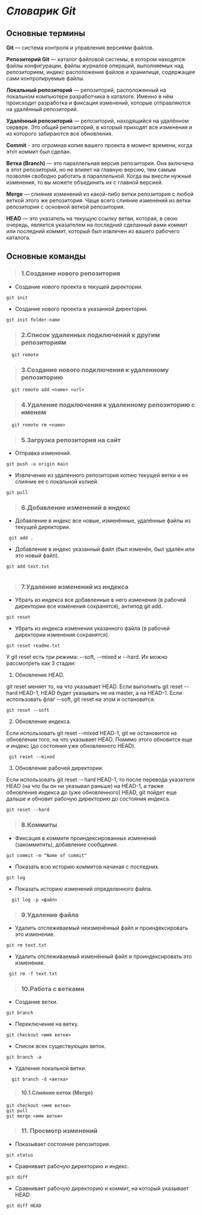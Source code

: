 # ___Словарик Git___

## Основные термины

**Git** — система контроля и управления версиями файлов.

**Репозиторий Git** — каталог файловой системы, в котором находятся: файлы конфигурации, файлы журналов операций, выполняемых над репозиторием, индекс расположения файлов и хранилище, содержащее сами контролируемые файлы.

**Локальный репозиторий** — репозиторий, расположенный на локальном компьютере разработчика в каталоге. Именно в нём происходит разработка и фиксация изменений, которые отправляются на удалённый репозиторий.

**Удалённый репозиторий** — репозиторий, находящийся на удалённом сервере. Это общий репозиторий, в который приходят все изменения и из которого забираются все обновления.

**Commit** - это огромная копия вашего проекта в момент времени, когда этот коммит был сделан.

**Ветка (Branch)** — это параллельная версия репозитория. Она включена в этот репозиторий, но не влияет на главную версию, тем самым позволяя свободно работать в параллельной. Когда вы внесли нужные изменения, то вы можете объединить их с главной версией.

**Merge** — слияние изменений из какой-либо ветки репозитория с любой веткой этого же репозитория. Чаще всего слияние изменений из ветки репозитория с основной веткой репозитория.

**HEAD** — это указатель на текущую ссылку ветви, которая, в свою очередь, является указателем на последний сделанный вами коммит или последний коммит, который был извлечен из вашего рабочего каталога.

## Основные команды

>### 1.Создание нового репозитория
- Создание нового проекта в текущей директории.
 ```
git init 
```
- Создание нового проекта в указанной директории.
```
git init folder-name 
```

>### 2.Список удаленных подключений к другим репозиториям
  ```
    git remote
  ```

> ### 3.Создание нового подключения к удаленному репозиторию
  ```
    git remote add <name> <url>
  ```

> ### 4.Удаление подключения к удаленному репозиторию с именем
  ```
    git remote rm <name>
  ```

> ### 5.Загрузка репозитория на сайт
- Отправка изменений.
 ```
 git push -u origin main
 ```
 - Извлечение из удаленного репозитория копию текущей ветки и ее слияние ее с локальной копией.
```
git pull
```

 > ### 6.Добавление изменений в индекс
- Добавление в индекс все новые, изменённые, удалённые файлы из текущей директории.
 ```git
  git add .
  ```
- Добавление в индекс указанный файл (был изменён, был удалён или это новый файл).
 ```
 git add text.txt
  
  ```
 
 > ### 7.Удаление изменений из индекса
 - Убрать из индекса все добавленные в него изменения (в рабочей директории все изменения сохранятся), антипод git add.
 ``` 
 git reset 
 ``` 
 - Убрать из индекса изменения указанного файла (в рабочей директории изменения сохранятся).
 ``` 
 git reset readme.txt
 ```
 У git reset есть три режима: --soft, --mixed и --hard. Их можно рассмотреть как 3 стадии:
 1. Обновление HEAD. 

   git reset меняет то, на что указывает HEAD. Если выполнить git reset --hard HEAD-1, HEAD будет указывать не на master, а на HEAD-1. Если использовать флаг --soft, git reset на этом и остановится. 
```
git reset --soft
```
2. Обновление индекса.

Если использовать git reset --mixed HEAD-1, git не остановится на обновлении того, на что указывает HEAD. Помимо этого обновится еще и индекс (до состояния уже обновленного HEAD).
```
 git reset --mixed
```
3. Обновление рабочей директории.

Если использовать git reset  -- hard HEAD-1, то после перевода указателя HEAD (на что бы он ни указывал раньше) на HEAD-1, а также обновления индекса до (уже обновленного) HEAD, git пойдет еще дальше и обновит рабочую директорию до состояния индекса.
```
git reset --hard
```

 > ### 8.Коммиты
 
 - Фиксация в коммите проиндексированных изменений (закоммитить), добавление сообщения.
  ``` 
 git commit -m "Name of commit"
  ```
- Показать всю историю коммитов начиная с последних.
 ```
 git log 
 ```
-  Показать историю изменений определенного файла.
```
  git log -p <файл>
  ```

  > ### 9.Удаление файла
- Удалить отслеживаемый неизменённый файл и проиндексировать это изменение.
``` 
git rm text.txt
``` 
- Удалить отслеживаемый изменённый файл и проиндексировать это изменение.
``` 
 git rm -f text.txt
 ``` 

  > ### 10.Работа с ветками
  
  - Создание ветки.
  ```
  git branch
  ```
  - Переключение на ветку.
  ```
  git checkout <имя ветки>
  ```
  - Список всех существующих веток.
```
git branch -a
```
- Удаление локальной ветки.
```
  git branch -d <ветка>
```

> #### 10.1.Слияние веток (Merge)

```
git checkout <имя ветки>
git pull
git merge <имя ветки>
```

  > ### 11. Просмотр изменений
  - Показывает состояние репозитория.
  ```
  git status
  ```
- Сравнивает рабочую директорию и индекс.
```
git diff
```
- Сравнивает рабочую директорию и коммит, на который указывает HEAD.
```
git diff HEAD
```